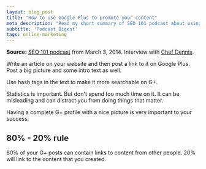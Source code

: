 ```yaml
---
layout: blog_post
title: "How to use Google Plus to promote your content"
meta_description: "Read my short summary of SEO 101 podcast about using Google Plus for promoting your content."
subtitle: 'Podcast Digest'
tags: online-marketing
---
```


**Source:** [SEO 101 podcast](http://www2.webmasterradio.fm/seo-101/2014/more-blogging-and-google-plus-insight-with-chef-dennis-littley/) from March 3, 2014. Interview with [Chef Dennis](http://www.askchefdennis.com/).

Write an article on your website and then post a link to it on Google Plus. Post a big picture and some intro text as well.

Use hash tags in the text to make it more searchable on G+.

Statistics is important. But don't spend too much time on it. It can be misleading and can distract you from doing things that matter.

Having a complete G+ profile with a nice picture is very important to your success.

## 80% - 20% rule

80% of your G+ posts can contain links to content from other people. 20% will link to the content that you created.